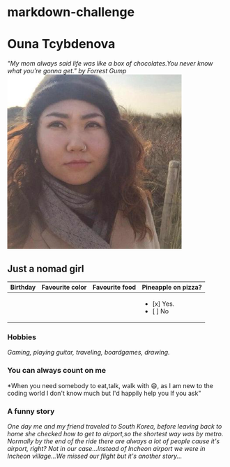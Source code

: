 # markdown-challenge
# Ouna Tcybdenova
*"My mom always said life was like a box of chocolates.You never know what you're gonna get." by Forrest Gump*
![Me](https://github.com/Ouna-Bilegma/markdown-challenge/blob/master/66670076.jpeg)
## Just a nomad girl
Birthday | Favourite color | Favourite food | Pineapple on pizza? |
|-|-|-|-|
||||<ul><li> [x] Yes. </li> <li> [ ] No </li> </ul>|
 
### Hobbies
*Gaming, playing guitar, traveling, boardgames, drawing.*
### You can always count on me 
*When you need somebody to eat,talk, walk with :smile:, as I am new to the coding world I don't know much but I'd happily help you If you ask"
### A funny story
*One day me and my friend traveled to South Korea, before leaving back to home she checked how to get to airport,so the shortest way was by metro. Normally by the end of the ride there are always a lot of people cause it's airport, right? Not in our case...Instead of Incheon airport we were in Incheon village...We missed our flight but it's another story...*
